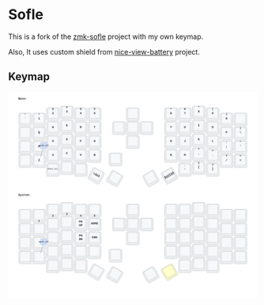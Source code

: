 # Sofle

This is a fork of the [zmk-sofle](https://github.com/a741725193/zmk-sofle) project with my own keymap.

Also, It uses custom shield from [nice-view-battery](https://github.com/infely/nice-view-battery) project.

## Keymap

![Keymap](keymap-drawer/eyelash_sofle.svg)
